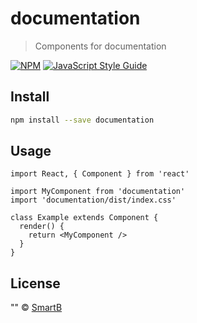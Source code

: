 # documentation

> Components for documentation

[![NPM](https://img.shields.io/npm/v/documentation.svg)](https://www.npmjs.com/package/documentation) [![JavaScript Style Guide](https://img.shields.io/badge/code_style-standard-brightgreen.svg)](https://standardjs.com)

## Install

```bash
npm install --save documentation
```

## Usage

```tsx
import React, { Component } from 'react'

import MyComponent from 'documentation'
import 'documentation/dist/index.css'

class Example extends Component {
  render() {
    return <MyComponent />
  }
}
```

## License

&quot;&quot; © [SmartB](https://github.com/SmartB)
